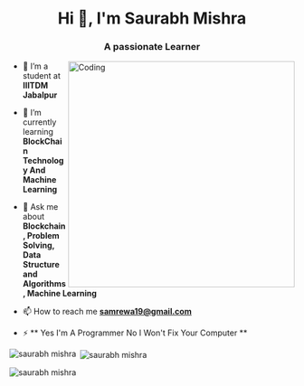 
<h1 align="center">Hi 👋, I'm Saurabh Mishra </h1>
<h3 align="center">A passionate Learner </h3>
<img align="right" alt="Coding" width="400" src="https://physicsgurukul.files.wordpress.com/2019/02/character-1.gif">

- 🔭 I’m a student at **IIITDM Jabalpur** 

- 🌱 I’m currently learning **BlockChain Technology And Machine Learning**

- 💬 Ask me about **Blockchain , Problem Solving, Data Structure and Algorithms , Machine Learning**

- 📫 How to reach me **samrewa19@gmail.com**

- ⚡ ** Yes I'm A Programmer No I Won't Fix Your Computer **

<!-- <h3 align="left">Connect with me:</h3>
<p align="left">
<a href="https://www.linkedin.com/in/saurabh-mishra-049424177/" target="blank"><img align="center" src="https://raw.githubusercontent.com/rahuldkjain/github-profile-readme-generator/master/src/images/icons/Social/linked-in-alt.svg" alt="rishav-chanda-b89a791b3" height="30" width="40" /></a>
</p> -->

<p><img align="left" src="https://github-readme-stats.vercel.app/api/top-langs?username=satyam19mishra&show_icons=true&locale=en&layout=compact&theme=tokyonight" alt="saurabh mishra" /></p>

<p>&nbsp;<img align="center" src="https://github-readme-stats.vercel.app/api?username=satyam19mishra&show_icons=true&locale=en&theme=tokyonight" alt="saurabh mishra" /></p>

<p><img align="center" src="https://github-readme-streak-stats.herokuapp.com/?user=satyam19mishra&&theme=tokyonight" alt="saurabh mishra" /></p>
